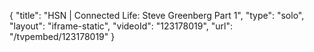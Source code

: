{
    "title": "HSN | Connected Life: Steve Greenberg Part 1",
    "type": "solo",
    "layout": "iframe-static",
    "videoId": "123178019",
    "url": "\/tvpembed\/123178019"
}